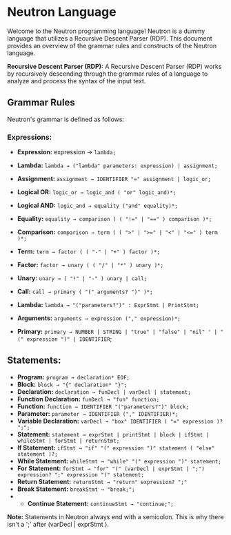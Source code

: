 # Neutron Language

Welcome to the Neutron programming language! Neutron is a dummy language that utilizes a Recursive Descent Parser (RDP). This document provides an overview of the grammar rules and constructs of the Neutron language.

**Recursive Descent Parser (RDP):** A Recursive Descent Parser (RDP) works by recursively descending through the grammar rules of a language to analyze and process the syntax of the input text.

## Grammar Rules

Neutron's grammar is defined as follows:

### Expressions:

- **Expression:** expression → `lambda;`

- **Lambda:** `lambda → ("lambda" parameters: expression) | assignment;`

- **Assignment:** `assignment → IDENTIFIER "=" assignment | logic_or;`

- **Logical OR:** `logic_or → logic_and ( "or" logic_and)*;`
- **Logical AND:** `logic_and → equality ("and" equality)*;`
- **Equality:** `equality → comparison ( ( "!=" | "==" ) comparison )*;`
- **Comparison:** `comparison → term ( ( ">" | ">=" | "<" | "<=" ) term )*;`
- **Term:** `term → factor ( ( "-" | "+" ) factor )*;`

- **Factor:** `factor → unary ( ( "/" | "*" ) unary )*;`

- **Unary:** `unary → ( "!" | "-" ) unary | call;`

- **Call:** `call → primary ( "(" arguments? ")" )*;`

- **Lambda:** `lambda → "("parameters?")" : ExprStmt | PrintStmt;`

- **Arguments:** `arguments → expression ("," expression)*;`

- **Primary:** `primary → NUMBER | STRING | "true"
| "false" | "nil" '
| "(" expression ")" | IDENTIFIER`;

## Statements:

- **Program:** `program → declaration* EOF;`
- **Block:** `block → "{" declaration* "}";`
- **Declaration:** `declaration → funDecl | varDecl | statement;`
- **Function Declaration:** `funDecl → "fun" function;`
- **Function:** `function → IDENTIFIER "("parameters?")" block;`
- **Parameter:** `parameter → IDENTIFIER ("," IDENTIFIER)*;`
- **Variable Declaration:** `varDecl → "box" IDENTIFIER ( "=" expression )? ";";`
- **Statement:** `statement → exprStmt | printStmt | block | ifStmt | whileStmt | forStmt | returnStmt;`
- **If Statement:** `ifStmt → "if" "(" expression ")" statement ( "else" statement )?;`
- **While Statement:** `whileStmt → "while" "(" expression ")" statement;`
- **For Statement:** `forStmt → "for" "(" (varDecl | exprStmt | ";") expression? ";" expression ")" statement;`
- **Return Statement:** `returnStmt → "return" expression? ";"`
- **Break Statement:** `breakStmt → "break;";`
- - **Continue Statement:** `continueStmt → "continue;";`

**Note:** Statements in Neutron always end with a semicolon. This is why there isn't a ';' after (varDecl | exprStmt ).

